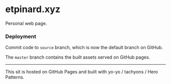 # etpinard.xyz

Personal web page.


### Deployment

Commit code to `source` branch, which is now the default branch on GitHub.

The `master` branch contains the built assets served on GitHub pages.

---

This sit is hosted on GitHub Pages and built with yo-yo / tachyons / Hero Patterns.
